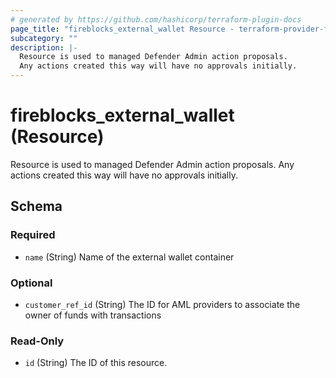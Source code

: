 ```yaml
---
# generated by https://github.com/hashicorp/terraform-plugin-docs
page_title: "fireblocks_external_wallet Resource - terraform-provider-fireblocks"
subcategory: ""
description: |-
  Resource is used to managed Defender Admin action proposals.
  Any actions created this way will have no approvals initially.
---
```


# fireblocks_external_wallet (Resource)

Resource is used to managed Defender Admin action proposals. 
Any actions created this way will have no approvals initially.



<!-- schema generated by tfplugindocs -->
## Schema

### Required

- `name` (String) Name of the external wallet container

### Optional

- `customer_ref_id` (String) The ID for AML providers to associate the owner of funds with transactions

### Read-Only

- `id` (String) The ID of this resource.


